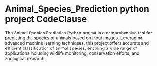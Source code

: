 # Animal_Species_Prediction python project CodeClause
 The Animal Species Prediction Python project is a comprehensive tool for predicting the species of animals based on input images. Leveraging advanced machine learning techniques, this project offers accurate and efficient classification of animal species, enabling a wide range of applications including wildlife monitoring, conservation efforts, and zoological research.
